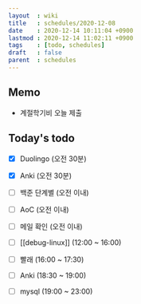 ```yaml
---
layout  : wiki
title   : schedules/2020-12-08
date    : 2020-12-14 10:11:04 +0900
lastmod : 2020-12-14 11:02:11 +0900
tags    : [todo, schedules]
draft   : false
parent  : schedules
---
```


## Memo
 * 계절학기비 오늘 제출

## Today's todo
 * [X] Duolingo (오전 30분)
 * [X] Anki (오전 30분)
 * [ ] 백준 단계별 (오전 이내)
 * [ ] AoC (오전 이내)
 * [ ] 메일 확인 (오전 이내)
 * [ ] [[debug-linux]] (12:00 ~ 16:00)
 * [ ] 빨래 (16:00 ~ 17:30)
 * [ ] Anki (18:30 ~ 19:00)
 * [ ] mysql (19:00 ~ 23:00)

